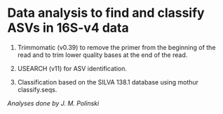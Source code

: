 # Data analysis to find and classify ASVs in 16S-v4 data

1. Trimmomatic (v0.39) to remove the primer from the beginning of the read and to trim lower quality bases at the end of the read.  

2. USEARCH (v11) for ASV identification.  

3. Classification based on the SILVA 138.1 database using mothur classify.seqs.  

*Analyses done by J. M. Polinski*
